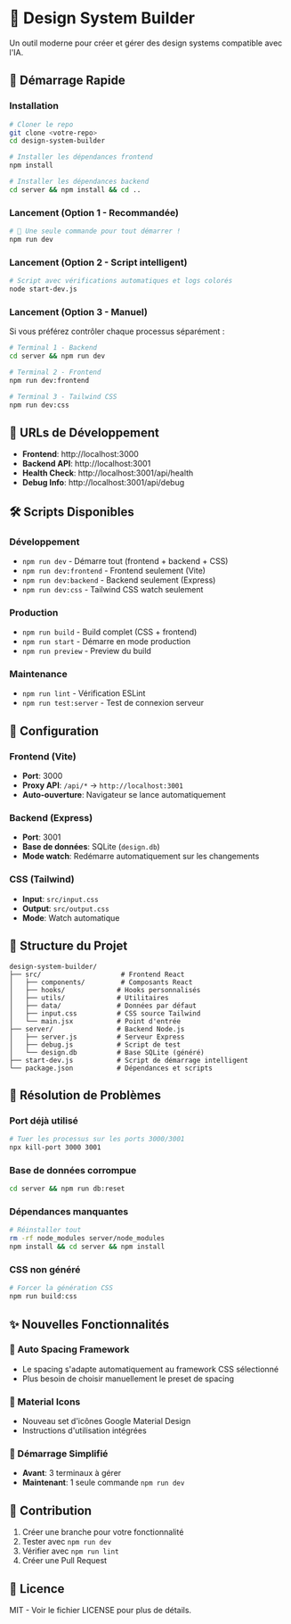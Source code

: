 # 🎨 Design System Builder

Un outil moderne pour créer et gérer des design systems compatible avec l'IA.

## 🚀 Démarrage Rapide

### Installation
```bash
# Cloner le repo
git clone <votre-repo>
cd design-system-builder

# Installer les dépendances frontend
npm install

# Installer les dépendances backend
cd server && npm install && cd ..
```

### Lancement (Option 1 - Recommandée)
```bash
# 🎯 Une seule commande pour tout démarrer !
npm run dev
```

### Lancement (Option 2 - Script intelligent)
```bash
# Script avec vérifications automatiques et logs colorés
node start-dev.js
```

### Lancement (Option 3 - Manuel)
Si vous préférez contrôler chaque processus séparément :
```bash
# Terminal 1 - Backend
cd server && npm run dev

# Terminal 2 - Frontend  
npm run dev:frontend

# Terminal 3 - Tailwind CSS
npm run dev:css
```

## 📱 URLs de Développement

- **Frontend**: http://localhost:3000
- **Backend API**: http://localhost:3001
- **Health Check**: http://localhost:3001/api/health
- **Debug Info**: http://localhost:3001/api/debug

## 🛠️ Scripts Disponibles

### Développement
- `npm run dev` - Démarre tout (frontend + backend + CSS)
- `npm run dev:frontend` - Frontend seulement (Vite)
- `npm run dev:backend` - Backend seulement (Express)
- `npm run dev:css` - Tailwind CSS watch seulement

### Production
- `npm run build` - Build complet (CSS + frontend)
- `npm run start` - Démarre en mode production
- `npm run preview` - Preview du build

### Maintenance
- `npm run lint` - Vérification ESLint
- `npm run test:server` - Test de connexion serveur

## 🔧 Configuration

### Frontend (Vite)
- **Port**: 3000
- **Proxy API**: `/api/*` → `http://localhost:3001`
- **Auto-ouverture**: Navigateur se lance automatiquement

### Backend (Express)
- **Port**: 3001
- **Base de données**: SQLite (`design.db`)
- **Mode watch**: Redémarre automatiquement sur les changements

### CSS (Tailwind)
- **Input**: `src/input.css`
- **Output**: `src/output.css`
- **Mode**: Watch automatique

## 📁 Structure du Projet

```
design-system-builder/
├── src/                    # Frontend React
│   ├── components/         # Composants React
│   ├── hooks/             # Hooks personnalisés
│   ├── utils/             # Utilitaires
│   ├── data/              # Données par défaut
│   ├── input.css          # CSS source Tailwind
│   └── main.jsx           # Point d'entrée
├── server/                # Backend Node.js
│   ├── server.js          # Serveur Express
│   ├── debug.js           # Script de test
│   └── design.db          # Base SQLite (généré)
├── start-dev.js           # Script de démarrage intelligent
└── package.json           # Dépendances et scripts
```

## 🚨 Résolution de Problèmes

### Port déjà utilisé
```bash
# Tuer les processus sur les ports 3000/3001
npx kill-port 3000 3001
```

### Base de données corrompue
```bash
cd server && npm run db:reset
```

### Dépendances manquantes
```bash
# Réinstaller tout
rm -rf node_modules server/node_modules
npm install && cd server && npm install
```

### CSS non généré
```bash
# Forcer la génération CSS
npm run build:css
```

## ✨ Nouvelles Fonctionnalités

### 🔄 Auto Spacing Framework
- Le spacing s'adapte automatiquement au framework CSS sélectionné
- Plus besoin de choisir manuellement le preset de spacing

### 🎨 Material Icons
- Nouveau set d'icônes Google Material Design
- Instructions d'utilisation intégrées

### 🚀 Démarrage Simplifié
- **Avant**: 3 terminaux à gérer
- **Maintenant**: 1 seule commande `npm run dev`

## 🤝 Contribution

1. Créer une branche pour votre fonctionnalité
2. Tester avec `npm run dev`
3. Vérifier avec `npm run lint`
4. Créer une Pull Request

## 📄 Licence

MIT - Voir le fichier LICENSE pour plus de détails.